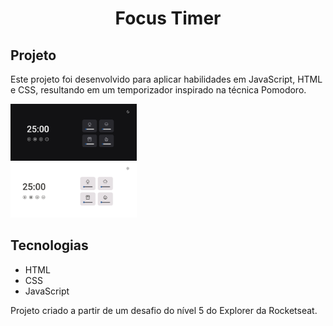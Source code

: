 <h1 align="center"> Focus Timer </h1>

## Projeto

Este projeto foi desenvolvido para aplicar habilidades em JavaScript, HTML e CSS, resultando em um temporizador inspirado na técnica Pomodoro. 

<p>
  <img src="./assets/dark-mode.png" width="40%"><br>
  <img src="./assets/ligth-mode.png" width="40%">
</p>


## Tecnologias
- HTML
- CSS
- JavaScript


Projeto criado a partir de um desafio do nível 5 do Explorer da Rocketseat.